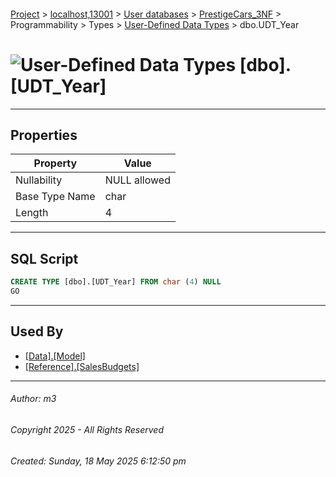 #### 

[Project](../../../../../../index.md) > [localhost,13001](../../../../../index.md) > [User databases](../../../../index.md) > [PrestigeCars_3NF](../../../index.md) > Programmability > Types > [User-Defined Data Types](User-Defined_Data_Types.md) > dbo.UDT_Year

# ![User-Defined Data Types](../../../../../../Images/UserDefinedDataType32.png) [dbo].[UDT_Year]

---

## <a name="#properties"></a>Properties

| Property | Value |
|---|---|
| Nullability | NULL allowed |
| Base Type Name | char |
| Length | 4 |


---

## <a name="#sqlscript"></a>SQL Script

```sql
CREATE TYPE [dbo].[UDT_Year] FROM char (4) NULL
GO

```


---

## <a name="#usedby"></a>Used By

* [[Data].[Model]](../../../Tables/Data_Model.md)
* [[Reference].[SalesBudgets]](../../../Tables/Reference_SalesBudgets.md)


---

###### Author:  m3

###### Copyright 2025 - All Rights Reserved

###### Created: Sunday, 18 May 2025 6:12:50 pm


